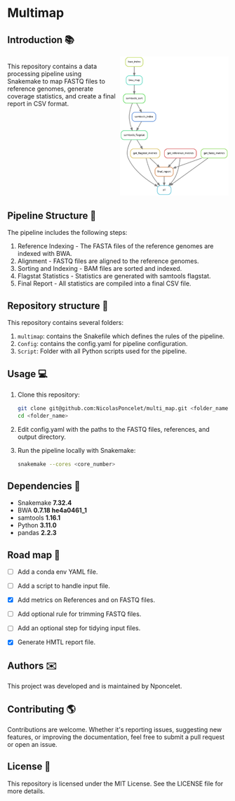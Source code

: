 # Multimap

## Introduction :books:


<div style="display: flex;">

<div style="flex: 1; padding-right: 10px;">
<p>This repository contains a data processing pipeline using Snakemake to map FASTQ files to reference genomes, generate coverage statistics, and create a final report in CSV format.</p>
</div>

<div style="flex: 1;">
<img src="Assets/rulegraph.svg" alt="rulegraph of the pipeline" />
</div>

</div>


## Pipeline Structure :deciduous_tree:

The pipeline includes the following steps:

1. Reference Indexing - The FASTA files of the reference genomes are indexed with BWA.
2. Alignment - FASTQ files are aligned to the reference genomes.
3. Sorting and Indexing - BAM files are sorted and indexed.
4. Flagstat Statistics - Statistics are generated with samtools flagstat.
5. Final Report - All statistics are compiled into a final CSV file.


## Repository structure :open_file_folder:

This repository contains several folders:

1. `multimap`: contains the Snakefile which defines the rules of the pipeline.
2. `Config`: contains the config.yaml for pipeline configuration.
3. `Script`: Folder with all Python scripts used for the pipeline.

## Usage :computer: 

1. Clone this repository:

   ```bash
   git clone git@github.com:NicolasPoncelet/multi_map.git <folder_name>
   cd <folder_name>
   ```
2. Edit config.yaml with the paths to the FASTQ files, references, and output directory.

3. Run the pipeline locally with Snakemake:

    ```bash
    snakemake --cores <core_number>
    ```

## Dependencies :floppy_disk:

- Snakemake **7.32.4**
- BWA **0.7.18 he4a0461_1**
- samtools **1.16.1**
- Python **3.11.0**
- pandas **2.2.3**


## Road map :dart:

- [ ] Add a conda env YAML file.
- [ ] Add a script to handle input file.
- [X] Add metrics on References and on FASTQ files.
- [ ] Add optional rule for trimming FASTQ files.
- [ ] Add an optional step for tidying input files.
- [X] Generate HMTL report file.


## Authors :envelope:

This project was developed and is maintained by Nponcelet.

## Contributing :earth_americas:

Contributions are welcome. Whether it's reporting issues, suggesting new features, or improving the documentation, feel free to submit a pull request or open an issue. 

## License :pencil:
This repository is licensed under the MIT License. See the LICENSE file for more details.
